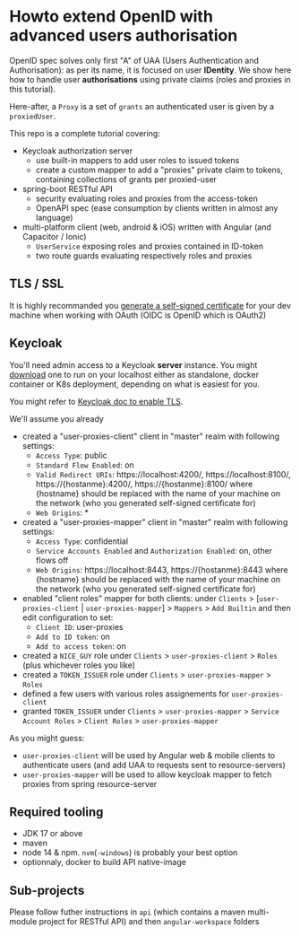 # Howto extend OpenID with advanced users authorisation

OpenID spec solves only first "A" of UAA (Users Authentication and Authorisation): as per its name, it is focused on user __IDentity__.
We show here how to handle user __authorisations__ using private claims (roles and proxies in this tutorial).

Here-after, a `Proxy` is a set of `grants` an authenticated user is given by a `proxiedUser`.

This repo is a complete tutorial covering:
- Keycloak authorization server
  * use built-in mappers to add user roles to issued tokens
  * create a custom mapper to add a "proxies" private claim to tokens, containing collections of grants per proxied-user
- spring-boot RESTful API
  * security evaluating roles and proxies from the access-token
  * OpenAPI spec (ease consumption by clients written in almost any language)
- multi-platform client (web, android & iOS) written with Angular (and Capacitor / Ionic)
  * `UserService` exposing roles and proxies contained in ID-token
  * two route guards evaluating respectively roles and proxies

## TLS / SSL
It is highly recommanded you [generate a self-signed certificate](https://github.com/ch4mpy/self-signed-certificate-generation) for your dev machine when working with OAuth (OIDC is OpenID which is OAuth2)

## Keycloak
You'll need admin access to a Keycloak __server__ instance. You might [download](https://www.keycloak.org/downloads) one to run on your localhost either as standalone, docker container or K8s deployment, depending on what is easiest for you.

You might refer to [Keycloak doc to enable TLS](https://www.keycloak.org/server/enabletls).

We'll assume you already
- created a "user-proxies-client" client in "master" realm with following settings:
  * `Access Type`: public
  * `Standard Flow Enabled`: on
  * `Valid Redirect URIs`: https://localhost:4200/, https://localhost:8100/, https://{hostanme}:4200/, https://{hostanme}:8100/ where {hostname} should be replaced with the name of your machine on the network (who you generated self-signed certificate for)
  * `Web Origins`: *
- created a "user-proxies-mapper" client in "master" realm with following settings:
  * `Access Type`: confidential
  * `Service Accounts Enabled` and `Authorization Enabled`: on, other flows off
  * `Web Origins`: https://localhost:8443, https://{hostanme}:8443 where {hostname} should be replaced with the name of your machine on the network (who you generated self-signed certificate for)
- enabled "client roles" mapper for both clients: under `Clients` > [`user-proxies-client` | `user-proxies-mapper`] > `Mappers` > `Add Builtin` and then edit configuration to set:
  * `Client ID`: user-proxies
  * `Add to ID token`: on
  * `Add to access token`: on
- created a `NICE_GUY` role under `Clients` > `user-proxies-client` > `Roles` (plus whichever roles you like)
- created a `TOKEN_ISSUER` role under `Clients` > `user-proxies-mapper` > `Roles`
- defined a few users with various roles assignements for `user-proxies-client`
- granted `TOKEN_ISSUER` under `Clients` > `user-proxies-mapper` > `Service Account Roles` > `Client Roles` > `user-proxies-mapper`

As you might guess:
- `user-proxies-client` will be used by Angular web & mobile clients to authenticate users (and add UAA to requests sent to resource-servers)
- `user-proxies-mapper` will be used to allow keycloak mapper to fetch proxies from spring resource-server

## Required tooling
- JDK 17 or above
- maven
- node 14 & npm. `nvm`(`-windows`) is probably your best option
- optionnaly, docker to build API native-image

## Sub-projects
Please follow futher instructions in `api` (which contains a maven multi-module project for RESTful API) and then `angular-workspace` folders
